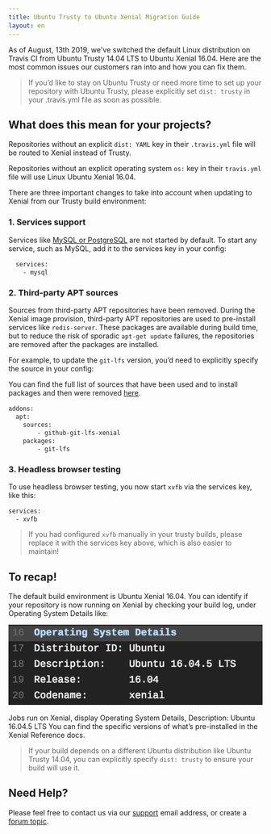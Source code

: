 ```yaml
---
title: Ubuntu Trusty to Ubuntu Xenial Migration Guide
layout: en
---
```


As of August, 13th 2019, we've switched the default Linux distribution on Travis CI from Ubuntu Trusty 14.04 LTS to
Ubuntu Xenial 16.04. Here are the most common issues our customers ran into and how you can fix them.

> If you’d like to stay on Ubuntu Trusty or need more time to set up your repository with Ubuntu Trusty, 
please explicitly set `dist: trusty` in your .travis.yml file as soon as possible.

## What does this mean for your projects?

Repositories without an explicit `dist: YAML` key in their `.travis.yml` file will be routed to Xenial instead of Trusty.

Repositories without an explicit operating system `os:` key in their `travis.yml` file will use Linux Ubuntu Xenial 16.04.

There are three important changes to take into account when updating to Xenial from our Trusty build environment:

### 1. Services support

Services like [MySQL or PostgreSQL](https://docs.travis-ci.com/user/database-setup/) are not started by default. To start any service, such as MySQL, add it to the services key in your config:

```
  services:
    - mysql
```

### 2. Third-party APT sources

Sources from third-party APT repositories have been removed. During the Xenial image provision, third-party APT repositories are used to pre-install services like `redis-server`. These packages are available during build time, but to reduce the risk of sporadic `apt-get update` failures, the repositories are removed after the packages are installed.

For example, to update the `git-lfs` version, you’d need to explicitly specify the source in your config:

You can find the full list of sources that have been used and to install packages and then were removed [here](https://docs.travis-ci.com/user/reference/xenial#third-party-apt-repositories-removed).

```
addons:
  apt:
    sources:
    	- github-git-lfs-xenial
    packages:
    	- git-lfs
```

### 3. Headless browser testing

To use headless browser testing, you now start `xvfb` via the services key, like this:

```
services:
  - xvfb
```

> If you had configured `xvfb` manually in your trusty builds, please replace it with the services key above, which is also easier to maintain!

## To recap!

The default build environment is Ubuntu Xenial 16.04. You can identify if your repository is now running on Xenial by checking your build log, under Operating System Details like:

![OS details](/images/2019-04-15-xenial-build-log.png)

Jobs run on Xenial, display Operating System Details, Description: Ubuntu 16.04.5 LTS
You can find the specific versions of what’s pre-installed in the Xenial Reference docs.

> If your build depends on  a different Ubuntu distribution like Ubuntu Trusty 14.04, you can explicitly specify `dist: trusty` to ensure your build will use it.


## Need Help?

Please feel free to contact us via our [support](mailto:support@travis-ci.com?subject=Issues%20migrating%20my%20build%20to%20Xenial) email address, or create a [forum topic](https://travis-ci.community/c/environments/xenial).
